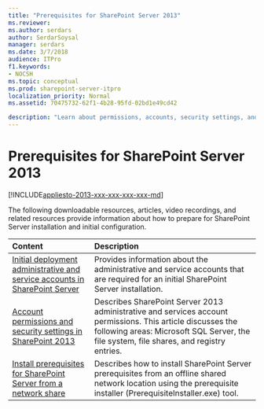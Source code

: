 ```yaml
---
title: "Prerequisites for SharePoint Server 2013"
ms.reviewer: 
ms.author: serdars
author: SerdarSoysal
manager: serdars
ms.date: 3/7/2018
audience: ITPro
f1.keywords:
- NOCSH
ms.topic: conceptual
ms.prod: sharepoint-server-itpro
localization_priority: Normal
ms.assetid: 70475732-62f1-4b28-95fd-02bd1e49cd42

description: "Learn about permissions, accounts, security settings, and what you have to do to prepare your environment for SharePoint Server."
---
```


# Prerequisites for SharePoint Server 2013

[!INCLUDE[appliesto-2013-xxx-xxx-xxx-xxx-md](../includes/appliesto-2013-xxx-xxx-xxx-xxx-md.md)] 
  
The following downloadable resources, articles, video recordings, and related resources provide information about how to prepare for SharePoint Server installation and initial configuration.
  
|**Content**|**Description**|
|:-----|:-----|
|[Initial deployment administrative and service accounts in SharePoint Server](initial-deployment-administrative-and-service-accounts-in-sharepoint-server.md) <br/> |Provides information about the administrative and service accounts that are required for an initial SharePoint Server installation.  <br/> |
|[Account permissions and security settings in SharePoint 2013](account-permissions-and-security-settings-in-sharepoint-2013.md) <br/> |Describes SharePoint Server 2013 administrative and services account permissions. This article discusses the following areas: Microsoft SQL Server, the file system, file shares, and registry entries.  <br/> |
|[Install prerequisites for SharePoint Server from a network share](install-prerequisites-from-network-share.md) <br/> |Describes how to install SharePoint Server prerequisites from an offline shared network location using the prerequisite installer (PrerequisiteInstaller.exe) tool.  <br/> |
   

